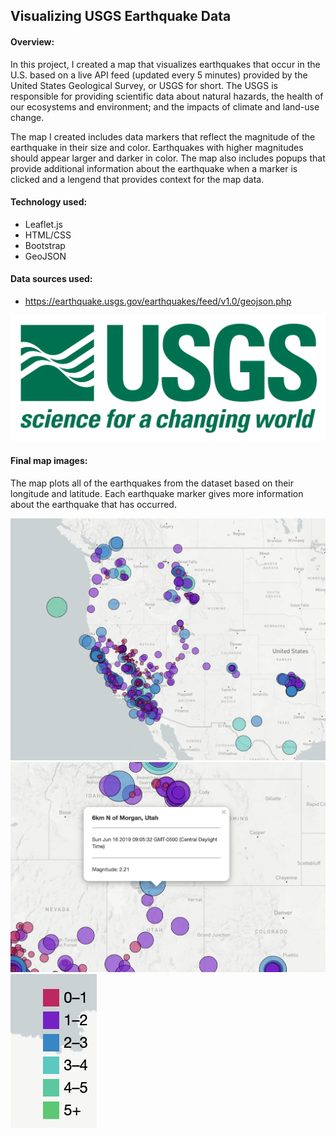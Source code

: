## Visualizing USGS Earthquake Data

#### Overview:
In this project, I created a map that visualizes earthquakes that occur in the U.S. based on a live API feed (updated every 5 minutes) provided by the United States Geological Survey, or USGS for short. The USGS is responsible for providing scientific data about natural hazards, the health of our ecosystems and environment; and the impacts of climate and land-use change.

The map I created includes data markers that reflect the magnitude of the earthquake in their size and color. Earthquakes with higher magnitudes should appear larger and darker in color. The map also includes popups that provide additional information about the earthquake when a marker is clicked and a lengend that provides context for the map data. 

#### Technology used: 
* Leaflet.js
* HTML/CSS
* Bootstrap
* GeoJSON

#### Data sources used: 
* https://earthquake.usgs.gov/earthquakes/feed/v1.0/geojson.php

![usgs_logo](https://github.com/katelynburke/US_Geo_Survey_Mapping/blob/master/Images/usgs_logo.png)

#### Final map images: 
The map plots all of the earthquakes from the dataset based on their longitude and latitude. Each earthquake marker gives more information about the earthquake that has occurred. 

![final_map_1](https://github.com/katelynburke/US_Geo_Survey_Mapping/blob/master/Images/final_map_image.png)
![final_map_2](https://github.com/katelynburke/US_Geo_Survey_Mapping/blob/master/Images/map_image_2.png)
![legend](https://github.com/katelynburke/US_Geo_Survey_Mapping/blob/master/Images/legend.png)

